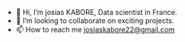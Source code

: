 - 👋 Hi, I’m josias KABORE, Data scientist in France.
- 💞️ I’m looking to collaborate on exciting projects.
- 📫 How to reach me josiaskabore22@gmail.com

<!---
josiaskabore/josiaskabore is a ✨ special ✨ repository because its `README.md` (this file) appears on your GitHub profile.
You can click the Preview link to take a look at your changes.
--->
